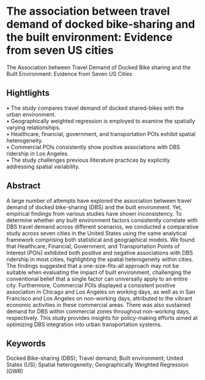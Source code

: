 # The association between travel demand of docked bike-sharing and the built environment: Evidence from seven US cities
The Association between Travel Demand of Docked Bike sharing and the Built Environment: Evidence from Seven US Cities

## Hightlights 
• The study compares travel demand of docked shared-bikes with the urban environment. <br /> 
• Geographically weighted regression is employed to examine the spatially varying relationships. <br /> 
• Healthcare, financial, government, and transportation POIs exhibit spatial heterogeneity. <br /> 
• Commercial POIs consistently show positive associations with DBS ridership in Los Angeles. <br /> 
• The study challenges previous lliterature practices by explicitly addressing spatial variability. <br /> 

## Abstract
A large number of attempts have explored the association between travel demand of docked bike-sharing (DBS) and the built environment. Yet, empirical findings from various studies have shown inconsistency. To determine whether any built environment factors consistently correlate with DBS travel demand across different scenarios, we conducted a comparative study across seven cities in the United States using the same analytical framework comprising both statistical and geographical models. We found that Healthcare, Financial, Government, and Transportation Points of Interest (POIs) exhibited both positive and negative associations with DBS ridership in most cities, highlighting the spatial heterogeneity within cities. The findings suggested that a one-size-fits-all approach may not be suitable when evaluating the impact of built environment, challenging the conventional belief that a single factor can universally apply to an entire city. Furthermore, Commercial POIs displayed a consistent positive association in Chicago and Los Angeles on working days, as well as in San Francisco and Los Angeles on non-working days, attributed to the vibrant economic activities in these commercial areas. There was also sustained demand for DBS within commercial zones throughout non-working days, respectively. This study provides insights for policy-making efforts aimed at optimizing DBS integration into urban transportation systems.

## Keywords
Docked Bike-sharing (DBS); Travel demand; Built environment; United States (US); Spatial heterogeneity; Geographically Weighted Regression (GWR)
